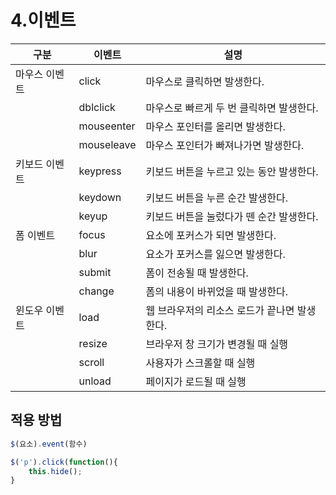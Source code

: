 # 4.이벤트

| 구분 | 이벤트 | 설명 |
| --- | --- | --- |
| 마우스 이벤트 | click | 마우스로 클릭하면 발생한다. |
|  | dblclick | 마우스로 빠르게 두 번 클릭하면 발생한다. |
|  | mouseenter | 마우스 포인터를 올리면 발생한다. |
|  | mouseleave | 마우스 포인터가 빠져나가면 발생한다. |
| 키보드 이벤트 | keypress | 키보드 버튼을 누르고 있는 동안 발생한다. |
|  | keydown | 키보드 버튼을 누른 순간 발생한다. |
|  | keyup | 키보드 버튼을 눌렀다가 뗀 순간 발생한다. |
| 폼 이벤트 | focus | 요소에 포커스가 되면 발생한다. |
|  | blur | 요소가 포커스를 잃으면 발생한다. |
|  | submit | 폼이 전송될 때 발생한다. |
|  | change | 폼의 내용이 바뀌었을 때 발생한다. |
| 윈도우 이벤트 | load | 웹 브라우저의 리소스 로드가 끝나면 발생한다. |
|  | resize | 브라우저 창 크기가 변경될 때 실행 |
|  | scroll | 사용자가 스크롤할 때 실행 |
|  | unload | 페이지가 로드될 때 실행 |

## 적용 방법

```jsx
$(요소).event(함수)
```

```jsx
$('p').click(function(){
	this.hide();
}
```
